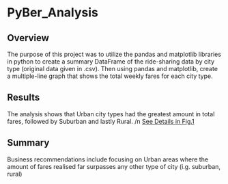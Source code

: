 # PyBer_Analysis

## Overview

The purpose of this project was to utilize the pandas and matplotlib libraries in python to create a summary DataFrame of the ride-sharing data by city type (original data given in .csv). Then using pandas and matplotlib, create a multiple-line graph that shows the total weekly fares for each city type.


## Results
The analysis shows that Urban city types had the greatest amount in total fares, followed by Suburban and lastly Rural. /n [See Details in Fig.1](/analysis/Pyber_fare_summary.png)


## Summary
Business recommendations include focusing on Urban areas where the amount of fares realised far surpasses any other type of city (i.g. suburban, rural)
